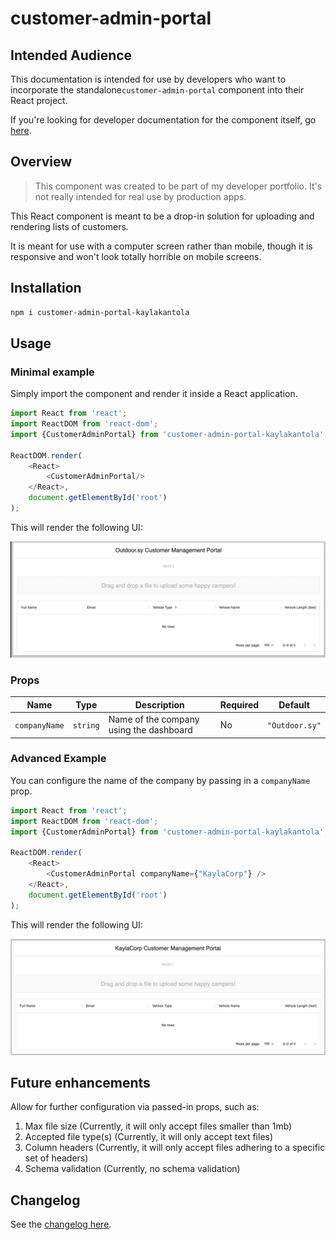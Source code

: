 # customer-admin-portal

## Intended Audience

This documentation is intended for use by developers who want to incorporate the standalone`customer-admin-portal`
component into their React project.

If you're looking for developer documentation for the component itself, go [here](./docs/developer.md).

## Overview

> This component was created to be part of my developer portfolio. It's not really intended for real use by production apps.

This React component is meant to be a drop-in solution for uploading and rendering lists of customers.

It is meant for use with a computer screen rather than mobile, though it is responsive and won't look totally horrible
on mobile screens.

## Installation

```sh
npm i customer-admin-portal-kaylakantola
```

## Usage

### Minimal example

Simply import the component and render it inside a React application.

```js
import React from 'react';
import ReactDOM from 'react-dom';
import {CustomerAdminPortal} from 'customer-admin-portal-kaylakantola';

ReactDOM.render(
    <React>
        <CustomerAdminPortal/>
    </React>,
    document.getElementById('root')
);
```

This will render the following UI: 

![empty dashboard](./docs/example_dashboard_empty.png)

### Props 

| Name | Type | Description                             | Required | Default       |
| --- |------|-----------------------------------------|----------|---------------|
| `companyName` | `string`  | Name of the company using the dashboard | No        | `"Outdoor.sy"` |

### Advanced Example 

You can configure the name of the company by passing in a `companyName` prop.

```js
import React from 'react';
import ReactDOM from 'react-dom';
import {CustomerAdminPortal} from 'customer-admin-portal-kaylakantola';

ReactDOM.render(
    <React>
        <CustomerAdminPortal companyName={"KaylaCorp"} />
    </React>,
    document.getElementById('root')
);
```

This will render the following UI:

![kaylacorp](./docs/kaylacorp.png)

## Future enhancements 

Allow for further configuration via passed-in props, such as:

1. Max file size (Currently, it will only accept files smaller than 1mb)
2. Accepted file type(s) (Currently, it will only accept text files)
3. Column headers (Currently, it will only accept files adhering to a specific set of headers)
4. Schema validation (Currently, no schema validation)


## Changelog

See the [changelog here](./docs/changelog.md).

